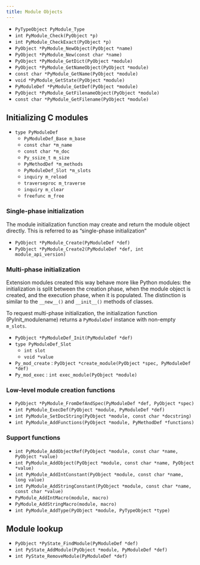 ```yaml
---
title: Module Objects
---
```


- `PyTypeObject PyModule_Type`
- `int PyModule_Check(PyObject *p)`
- `int PyModule_CheckExact(PyObject *p)`
- `PyObject *PyModule_NewObject(PyObject *name)`
- `PyObject *PyModule_New(const char *name)`
- `PyObject *PyModule_GetDict(PyObject *module)`
- `PyObject *PyModule_GetNameObject(PyObject *module)`
- `const char *PyModule_GetName(PyObject *module)`
- `void *PyModule_GetState(PyObject *module)`
- `PyModuleDef *PyModule_GetDef(PyObject *module)`
- `PyObject *PyModule_GetFilenameObject(PyObject *module)`
- `const char *PyModule_GetFilename(PyObject *module)`

## Initializing C modules

- `type PyModuleDef`
    + `PyModuleDef_Base m_base`
    + `const char *m_name`
    + `const char *m_doc`
    + `Py_ssize_t m_size`
    + `PyMethodDef *m_methods`
    + `PyModuleDef_Slot *m_slots`
    + `inquiry m_reload`
    + `traverseproc m_traverse`
    + `inquiry m_clear`
    + `freefunc m_free`

### Single-phase initialization

The module initialization function may create and return the module object directly. This is referred to as “single-phase initialization”

- `PyObject *PyModule_Create(PyModuleDef *def)`
- `PyObject *PyModule_Create2(PyModuleDef *def, int module_api_version)`

### Multi-phase initialization

Extension modules created this way behave more like Python modules: the initialization is split between the creation phase, when the module object is created, and the execution phase, when it is populated. The distinction is similar to the `__new__()` and `__init__()` methods of classes.

To request multi-phase initialization, the initialization function (PyInit_modulename) returns a `PyModuleDef` instance with non-empty `m_slots`.

- `PyObject *PyModuleDef_Init(PyModuleDef *def)`
- `type PyModuleDef_Slot`
    + `int slot`
    + `void *value`
- `Py_mod_create` : `PyObject *create_module(PyObject *spec, PyModuleDef *def)`
- `Py_mod_exec` : `int exec_module(PyObject *module)`

### Low-level module creation functions

- `PyObject *PyModule_FromDefAndSpec(PyModuleDef *def, PyObject *spec)`
- `int PyModule_ExecDef(PyObject *module, PyModuleDef *def)`
- `int PyModule_SetDocString(PyObject *module, const char *docstring)`
- `int PyModule_AddFunctions(PyObject *module, PyMethodDef *functions)`

### Support functions

- `int PyModule_AddObjectRef(PyObject *module, const char *name, PyObject *value)`
- `int PyModule_AddObject(PyObject *module, const char *name, PyObject *value)`
- `int PyModule_AddIntConstant(PyObject *module, const char *name, long value)`
- `int PyModule_AddStringConstant(PyObject *module, const char *name, const char *value)`
- `PyModule_AddIntMacro(module, macro)`
- `PyModule_AddStringMacro(module, macro)`
- `int PyModule_AddType(PyObject *module, PyTypeObject *type)`

## Module lookup

- `PyObject *PyState_FindModule(PyModuleDef *def)`
- `int PyState_AddModule(PyObject *module, PyModuleDef *def)`
- `int PyState_RemoveModule(PyModuleDef *def)`
